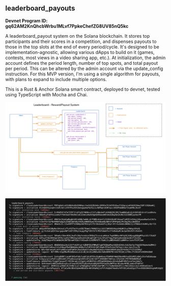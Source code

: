 <h2>leaderboard_payouts</h2>

**Devnet Program ID: gq62AM2KnQhcbWrbu1MLvf7PpkeChefZG8UV85nQ5kc**

A leaderboard_payout system on the Solana blockchain.  It stores top participants and their scores in a competition, and dispenses payouts to those in the top slots at the end of every period/cycle.  It's designed to be implementation-agnostic, allowing various dApps to build on it (games, contests, most views in a video sharing app, etc.).  At initialization, the admin account defines the period length, number of top spots, and total payout per period.  This can be altered by the admin account via the update_config instruction.  For this MVP version, I'm using a single algorithm for payouts, with plans to expand to include multiple options.

This is a Rust & Anchor Solana smart contract, deployed to devnet, tested using TypeScript with Mocha and Chai.

![Architecture diagram](arch-diagram.png)

![Devnet test run](tests-passing-devnet.png)
